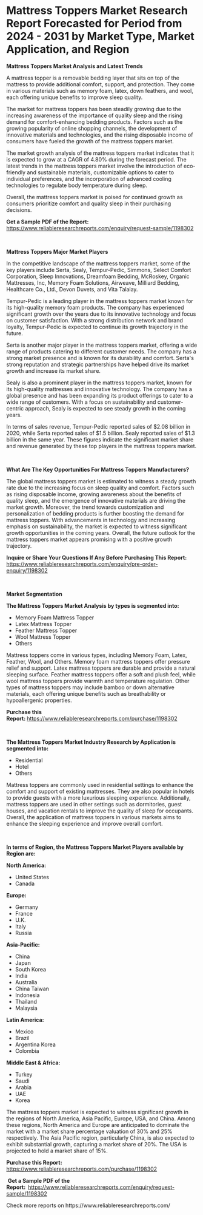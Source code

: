 <p><h1>Mattress Toppers Market Research Report Forecasted for Period from 2024 -  2031 by Market Type, Market Application, and Region</h1></p><p><strong>Mattress Toppers Market Analysis and Latest Trends</strong></p>
<p><p>A mattress topper is a removable bedding layer that sits on top of the mattress to provide additional comfort, support, and protection. They come in various materials such as memory foam, latex, down feathers, and wool, each offering unique benefits to improve sleep quality.</p><p>The market for mattress toppers has been steadily growing due to the increasing awareness of the importance of quality sleep and the rising demand for comfort-enhancing bedding products. Factors such as the growing popularity of online shopping channels, the development of innovative materials and technologies, and the rising disposable income of consumers have fueled the growth of the mattress toppers market.</p><p>The market growth analysis of the mattress toppers market indicates that it is expected to grow at a CAGR of 4.80% during the forecast period. The latest trends in the mattress toppers market involve the introduction of eco-friendly and sustainable materials, customizable options to cater to individual preferences, and the incorporation of advanced cooling technologies to regulate body temperature during sleep.</p><p>Overall, the mattress toppers market is poised for continued growth as consumers prioritize comfort and quality sleep in their purchasing decisions.</p></p>
<p><strong>Get a Sample PDF of the Report:&nbsp;</strong> <a href="https://www.reliableresearchreports.com/enquiry/request-sample/1198302">https://www.reliableresearchreports.com/enquiry/request-sample/1198302</a></p>
<p>&nbsp;</p>
<p><strong>Mattress Toppers Major Market Players</strong></p>
<p><p>In the competitive landscape of the mattress toppers market, some of the key players include Serta, Sealy, Tempur-Pedic, Simmons, Select Comfort Corporation, Sleep Innovations, Dreamfoam Bedding, McRoskey, Organic Mattresses, Inc, Memory Foam Solutions, Airweave, Milliard Bedding, Healthcare Co., Ltd., Devon Duvets, and Vita Talalay. </p><p>Tempur-Pedic is a leading player in the mattress toppers market known for its high-quality memory foam products. The company has experienced significant growth over the years due to its innovative technology and focus on customer satisfaction. With a strong distribution network and brand loyalty, Tempur-Pedic is expected to continue its growth trajectory in the future.</p><p>Serta is another major player in the mattress toppers market, offering a wide range of products catering to different customer needs. The company has a strong market presence and is known for its durability and comfort. Serta's strong reputation and strategic partnerships have helped drive its market growth and increase its market share.</p><p>Sealy is also a prominent player in the mattress toppers market, known for its high-quality mattresses and innovative technology. The company has a global presence and has been expanding its product offerings to cater to a wide range of customers. With a focus on sustainability and customer-centric approach, Sealy is expected to see steady growth in the coming years.</p><p>In terms of sales revenue, Tempur-Pedic reported sales of $2.08 billion in 2020, while Serta reported sales of $1.5 billion. Sealy reported sales of $1.3 billion in the same year. These figures indicate the significant market share and revenue generated by these top players in the mattress toppers market.</p></p>
<p>&nbsp;</p>
<p><strong>What Are The Key Opportunities For Mattress Toppers Manufacturers?</strong></p>
<p><p>The global mattress toppers market is estimated to witness a steady growth rate due to the increasing focus on sleep quality and comfort. Factors such as rising disposable income, growing awareness about the benefits of quality sleep, and the emergence of innovative materials are driving the market growth. Moreover, the trend towards customization and personalization of bedding products is further boosting the demand for mattress toppers. With advancements in technology and increasing emphasis on sustainability, the market is expected to witness significant growth opportunities in the coming years. Overall, the future outlook for the mattress toppers market appears promising with a positive growth trajectory.</p></p>
<p><strong>Inquire or Share Your Questions If Any Before Purchasing This Report:</strong> <a href="https://www.reliableresearchreports.com/enquiry/pre-order-enquiry/1198302">https://www.reliableresearchreports.com/enquiry/pre-order-enquiry/1198302</a></p>
<p>&nbsp;</p>
<p><strong>Market Segmentation</strong></p>
<p><strong>The Mattress Toppers Market Analysis by types is segmented into:</strong></p>
<p><ul><li>Memory Foam Mattress Topper</li><li>Latex Mattress Topper</li><li>Feather Mattress Topper</li><li>Wool Mattress Topper</li><li>Others</li></ul></p>
<p><p>Mattress toppers come in various types, including Memory Foam, Latex, Feather, Wool, and Others. Memory foam mattress toppers offer pressure relief and support. Latex mattress toppers are durable and provide a natural sleeping surface. Feather mattress toppers offer a soft and plush feel, while wool mattress toppers provide warmth and temperature regulation. Other types of mattress toppers may include bamboo or down alternative materials, each offering unique benefits such as breathability or hypoallergenic properties.</p></p>
<p><strong>Purchase this Report:&nbsp;</strong><a href="https://www.reliableresearchreports.com/purchase/1198302">https://www.reliableresearchreports.com/purchase/1198302</a></p>
<p>&nbsp;</p>
<p><strong>The Mattress Toppers Market Industry Research by Application is segmented into:</strong></p>
<p><ul><li>Residential</li><li>Hotel</li><li>Others</li></ul></p>
<p><p>Mattress toppers are commonly used in residential settings to enhance the comfort and support of existing mattresses. They are also popular in hotels to provide guests with a more luxurious sleeping experience. Additionally, mattress toppers are used in other settings such as dormitories, guest houses, and vacation rentals to improve the quality of sleep for occupants. Overall, the application of mattress toppers in various markets aims to enhance the sleeping experience and improve overall comfort.</p></p>
<p>&nbsp;</p>
<p><strong>In terms of Region, the Mattress Toppers Market Players available by Region are:</strong></p>
<p>
    <p> <strong> North America: </strong>
        <ul>
            <li>United States</li>
            <li>Canada</li>
        </ul>
        </p> 
    <p> <strong> Europe: </strong>
        <ul>
            <li>Germany</li>
            <li>France</li>
            <li>U.K.</li>
            <li>Italy</li>
            <li>Russia</li>
        </ul>
        </p> 
    <p> <strong> Asia-Pacific: </strong>
        <ul>
            <li>China</li>
            <li>Japan</li>
            <li>South Korea</li>
            <li>India</li>
            <li>Australia</li>
            <li>China Taiwan</li>
            <li>Indonesia</li>
            <li>Thailand</li>
            <li>Malaysia</li>
        </ul>
        </p> 
    <p> <strong> Latin America: </strong>
        <ul>
            <li>Mexico</li>
            <li>Brazil</li>
            <li>Argentina Korea</li>
            <li>Colombia</li>
        </ul>
        </p> 
    <p> <strong> Middle East & Africa: </strong>
        <ul>
            <li>Turkey</li>
            <li>Saudi</li>
            <li>Arabia</li>
            <li>UAE</li>
            <li>Korea</li>
        </ul>
    </p>
    </p>
<p><p>The mattress toppers market is expected to witness significant growth in the regions of North America, Asia Pacific, Europe, USA, and China. Among these regions, North America and Europe are anticipated to dominate the market with a market share percentage valuation of 30% and 25% respectively. The Asia Pacific region, particularly China, is also expected to exhibit substantial growth, capturing a market share of 20%. The USA is projected to hold a market share of 15%.</p></p>
<p><strong>Purchase this Report: </strong><a href="https://www.reliableresearchreports.com/purchase/1198302">https://www.reliableresearchreports.com/purchase/1198302</a></p>
<p>&nbsp;<strong>Get a Sample PDF of the Report:&nbsp;&nbsp;</strong><a href="https://www.reliableresearchreports.com/enquiry/request-sample/1198302">https://www.reliableresearchreports.com/enquiry/request-sample/1198302</a></p>
<p><strong></strong></p>
<p>Check more reports on https://www.reliableresearchreports.com/</p>